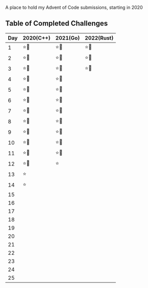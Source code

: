 A place to hold my Advent of Code submissions, starting in 2020

## Table of Completed Challenges

|Day|2020(C++)|2021(Go)|2022(Rust)|
|---|---------|--------|----------|
|1|:star::star2:|:star::star2:|:star::star2:|
|2|:star::star2:|:star::star2:|:star::star2:|
|3|:star::star2:|:star::star2:|:star::star2:|
|4|:star::star2:|:star::star2:||
|5|:star::star2:|:star::star2:||
|6|:star::star2:|:star::star2:||
|7|:star::star2:|:star::star2:||
|8|:star::star2:|:star::star2:||
|9|:star::star2:|:star::star2:||
|10|:star::star2:|:star::star2:||
|11|:star::star2:|:star::star2:||
|12|:star::star2:|:star:||
|13|:star:|||
|14|:star:|||
|15||||
|16||||
|17||||
|18||||
|19||||
|20||||
|21||||
|22||||
|23||||
|24||||
|25||||